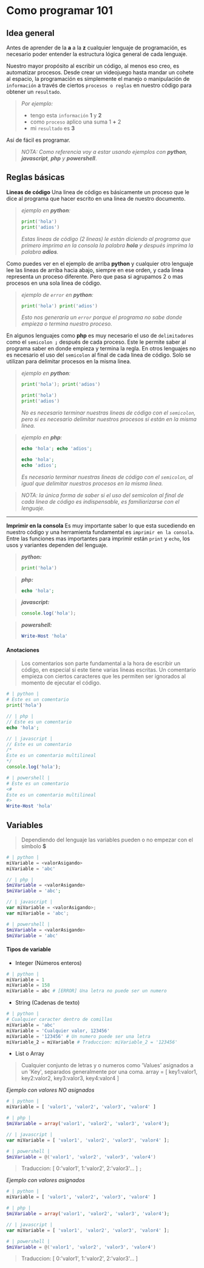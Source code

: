 # Como programar 101

## Idea general
 Antes de aprender de la **a** a la **z** cualquier lenguaje de programación, es necesario poder entender la estructura lógica general de cada lenguaje.
 
Nuestro mayor propósito al escribir un código, al menos eso creo, es automatizar procesos. Desde crear un videojuego  hasta mandar un cohete al espacio, la programación es simplemente el manejo o manipulación de `información` a través de ciertos `procesos o reglas` en nuestro código para obtener un `resultado`.

> *Por ejemplo:* 
> - tengo esta `información` **1** y **2**
> - como `proceso` aplico una suma 1 **+** 2
> - mi `resultado` es **3**

Así de fácil es programar.

> *NOTA: Como referencia voy a estar usando ejemplos con **python**, **javascript**, **php** y **powershell***.


## Reglas básicas
**Lineas de código**
Una linea de código es básicamente un proceso que le dice al programa que hacer escrito en una linea de nuestro documento. 

> *ejemplo en **python**:* 
> ```python
> print('hola')
> print('adios')
> ```
> *Estas lineas de código (2 lineas) le están diciendo al programa que primero imprima en la consola la palabra **hola** y después imprima la palabra **adios**.*
>
Como puedes ver en el ejemplo de arriba **python** y cualquier otro lenguaje lee las lineas de arriba hacia abajo, siempre en ese orden, y cada linea representa un proceso diferente. Pero que pasa si agrupamos 2 o mas procesos en una sola linea de código.
> *ejemplo de `error` en **python**:* 
> ```python
> print('hola') print('adios')
> ```
> *Esto nos generaría un `error` porque el programa no sabe donde empieza o termina nuestro proceso.*

En algunos lenguajes como **php** es muy necesario el uso de `delimitadores` como el `semicolon `**`;`** después de cada proceso. Este le permite saber al programa saber en donde empieza y termina la regla. En otros lenguajes no es necesario el uso del `semicolon` al final de cada linea de código. Solo se utilizan para delimitar procesos en la misma linea.
> *ejemplo en **python**:* 
> ```python
> print('hola'); print('adios')
> ```
> ```python
> print('hola')
> print('adios')
> ```
> *No es necesario terminar nuestras lineas de código con el `semicolon`, pero si es necesario delimitar nuestros procesos si están en la misma linea.*

> *ejemplo en **php**:* 
> ```php
> echo 'hola'; echo 'adios';
> ```
> ```php
> echo 'hola';
> echo 'adios';
> ```
> *Es necesario terminar nuestras lineas de código con el `semicolon`, al igual que delimitar nuestros procesos en la misma linea.*

> *NOTA: la única forma de saber si el uso del semicolon al final de cada linea de código es indispensable, es familiarizarse con el lenguaje.*

---
**Imprimir en la consola**
Es muy importante saber lo que esta sucediendo en nuestro código y una herramienta fundamental es `imprimir en la consola`. Entre las funciones mas importantes para imprimir están `print` y `echo`, los usos y variantes dependen del lenguaje.

> ***python:***
> ```python
> print('hola')
> ```

> ***php:***
> ```php
> echo 'hola';
> ```

> ***javascript:***
> ```javascript
> console.log('hola');
> ```

> ***powershell:***
> ```powershell
> Write-Host 'hola'
> ```

#### Anotaciones
> Los comentarios son parte fundamental a la hora de escribir un código, en especial si este tiene varias lineas escritas. Un comentario empieza con ciertos caracteres que les permiten ser ignorados al momento de ejecutar el código.
```python
# | python |
# Este es un comentario
print('hola')
```
```php
// | php |
// Este es un comentario
echo 'hola';
```
```javascript
// | javascript |
// Este es un comentario
/*
Este es un comentario multilineal
*/
console.log('hola');
```
```powershell
# | powershell |
# Este es un comentario
<#
Este es un comentario multilineal
#>
Write-Host 'hola'
```

## Variables
> Dependiendo del lenguaje las variables pueden o no empezar con el símbolo **$**
```python
# | python |
miVariable = <valorAsigando>
miVariable = 'abc'
```
```php
// | php |
$miVariable = <valorAsigando>
$miVariable = 'abc';
```
```javascript
// | javascript |
var miVariable = <valorAsigando>;
var miVariable = 'abc';
```
```powershell
# | powershell |
$miVariable = <valorAsigando>
$miVariable = 'abc'
```

#### Tipos de variable
 - Integer (Números enteros)
```python
# | python |
miVariable = 1
miVariable = 158
miVariable = abc # [ERROR] Una letra no puede ser un numero  
```
 - String (Cadenas de texto)
```python
# | python |
# Cualquier caracter dentro de comillas
miVariable = 'abc'
miVariable = 'Cualquier valor, 123456'
miVariable = '123456' # Un numero puede ser una letra
miVariable_2 = miVariable # Traduccion: miVariable_2 = '123456'
```
 - List o Array 
>Cualquier conjunto de letras y o numeros como 'Values' asignados a un 'Key', separados generalmente por una coma.
> array = [ key1:valor1, key2:valor2, key3:valor3, key4:valor4 ]

*Ejemplo con valores NO asignados*
```python
# | python |
miVariable = [ 'valor1', 'valor2', 'valor3', 'valor4' ]
```
```php
# | php |
$miVariable = array('valor1', 'valor2', 'valor3', 'valor4');
```
```javascript
// | javascript |
var miVariable = [ 'valor1', 'valor2', 'valor3', 'valor4' ];
```
```powershell
# | powershell |
$miVariable = @('valor1', 'valor2', 'valor3', 'valor4')
```
> Traduccion: [ 0:'valor1', 1:'valor2', 2:'valor3'... ]
`;`

*Ejemplo con valores asignados*
```python
# | python |
miVariable = [ 'valor1', 'valor2', 'valor3', 'valor4' ]
```
```php
# | php |
$miVariable = array('valor1', 'valor2', 'valor3', 'valor4');
```
```javascript
// | javascript |
var miVariable = [ 'valor1', 'valor2', 'valor3', 'valor4' ];
```
```powershell
# | powershell |
$miVariable = @('valor1', 'valor2', 'valor3', 'valor4')
```
> Traduccion: [ 0:'valor1', 1:'valor2', 2:'valor3'... ]

